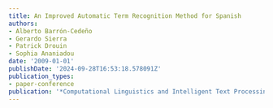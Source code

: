 ```yaml
---
title: An Improved Automatic Term Recognition Method for Spanish
authors:
- Alberto Barrón-Cedeño
- Gerardo Sierra
- Patrick Drouin
- Sophia Ananiadou
date: '2009-01-01'
publishDate: '2024-09-28T16:53:18.578091Z'
publication_types:
- paper-conference
publication: '*Computational Linguistics and Intelligent Text Processing*'
---
```

